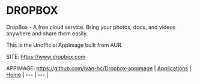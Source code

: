 # DROPBOX

 DropBox - A free cloud service. Bring your photos, docs, and videos  anywhere and share them easily.

 This is the Unofficial AppImage built from AUR.
 
 SITE: https://www.dropbox.com

 
 APPIMAGE: https://github.com/ivan-hc/Dropbox-appimage 
 | [Applications](https://portable-linux-apps.github.io/apps.html) | [Home](https://portable-linux-apps.github.io)
 | --- | --- |
